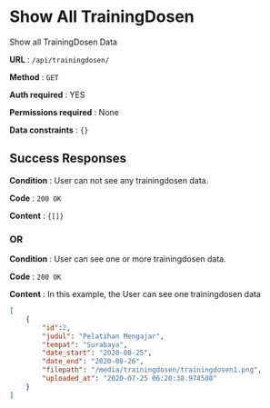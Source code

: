 # Show All TrainingDosen

Show all TrainingDosen Data

**URL** : `/api/trainingdosen/`

**Method** : `GET`

**Auth required** : YES

**Permissions required** : None

**Data constraints** : `{}`

## Success Responses

**Condition** : User can not see any trainingdosen data.

**Code** : `200 OK`

**Content** : `{[]}`

### OR

**Condition** : User can see one or more trainingdosen data.

**Code** : `200 OK`

**Content** : In this example, the User can see one trainingdosen data

```json
[
    {
        "id":2,
        "judul": "Pelatihan Mengajar",
        "tempat": "Surabaya",
        "date_start": "2020-08-25",
        "date_end": "2020-08-26",
        "filepath": "/media/trainingdosen/trainingdosen1.png",
        "uploaded_at": "2020-07-25 06:20:38.974508"
    }
]
```